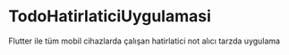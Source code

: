 # TodoHatirlaticiUygulamasi
 Flutter ile tüm mobil cihazlarda çalışan hatirlatici not alıcı tarzda uygulama
